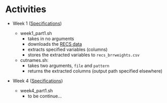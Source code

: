 # Activities  

* Week 1 ([Specifications](https://github.com/jbhender/Stats506_F20/tree/master/activities/week1))
  * week1_part1.sh
    * takes in no arguments
    * downloads the [RECS data](https://www.eia.gov/consumption/residential/data/2015/index.php?view=microdata)
    * extracts specified variables (columns)
    * stores the extracted variables to `recs_brrweights.csv`
  * cutnames.sh: 
    * takes two arguments, `file` and `pattern`
    * returns the extracted columns (output path specified elsewhere)

* Week 4 ([Specifications](https://github.com/jbhender/Stats506_F20/tree/master/activities/week4))
  * week4_part1.sh
    * to be continue... 

